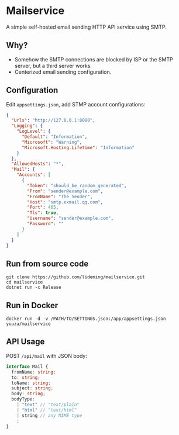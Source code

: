 # Mailservice

A simple self-hosted email sending HTTP API service using SMTP.

## Why?

- Somehow the SMTP connections are blocked by ISP or the SMTP server, but a third server works.
- Centerized email sending configuration.

## Configuration

Edit `appsettings.json`, add STMP account configurations:

```json
{
  "Urls": "http://127.0.0.1:8080",
  "Logging": {
    "LogLevel": {
      "Default": "Information",
      "Microsoft": "Warning",
      "Microsoft.Hosting.Lifetime": "Information"
    }
  },
  "AllowedHosts": "*",
  "Mail": {
    "Accounts": [
      {
        "Token": "should_be_random_generated",
        "From": "sender@example.com",
        "FromName": "The Sender",
        "Host": "smtp.exmail.qq.com",
        "Port": 465,
        "Tls": true,
        "Username": "sender@example.com",
        "Password": ""
      }
    ]
  }
}
```

## Run from source code

```shell
git clone https://github.com/lideming/mailservice.git
cd mailservice
dotnet run -c Release
```

## Run in Docker

```shell
docker run -d -v /PATH/TO/SETTINGS.json:/app/appsettings.json yuuza/mailservice
```

## API Usage

POST `/api/mail` with JSON body:

```ts
interface Mail {
  fromName: string;
  to: string;
  toName: string;
  subject: string;
  body: string;
  bodyType:
    | "text" // "text/plain"
    | "html" // "text/html"
    | string // any MIME type
    ;
}
```
